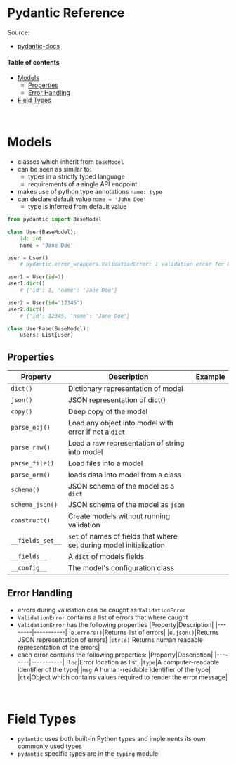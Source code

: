 # Pydantic Reference

Source:
* [pydantic-docs](https://pydantic-docs.helpmanual.io/)

#### Table of contents

* [Models](#models)
    * [Properties](#properties)
    * [Error Handling](#error-handling)
* [Field Types](#field-types)


&nbsp;
# Models
* classes which inherit from `BaseModel`
* can be seen as similar to:
    * types in a strictly typed language
    * requirements of a single API endpoint
* makes use of python type annotations `name: type`
* can declare default value `name = 'John Doe'`
    * type is inferred from default value

``` python
from pydantic import BaseModel

class User(BaseModel):
    id: int
    name = 'Jane Doe'

user = User()
    # pydantic.error_wrappers.ValidationError: 1 validation error for User

user1 = User(id=1)
user1.dict()
    # {'id': 1, 'name': 'Jane Doe'}

user2 = User(id='12345')
user2.dict()
    # {'id': 12345, 'name': 'Jane Doe'}

class UserBase(BaseModel):
    users: List[User]
```

## Properties
|Property|Description|Example|
|--------|-----------|-------|
|`dict()`|Dictionary representation of model|
|`json()`|JSON representation of dict()|
|`copy()`|Deep copy of the model|
|`parse_obj()`|Load any object into model with error if not a `dict`|
|`parse_raw()`|Load a raw representation of string into model|
|`parse_file()`|Load files into a model|
|`parse_orm()`|loads data into model from a class|
|`schema()`|JSON schema of the model as a `dict`|
|`schema_json()`|JSON schema of the model as `json`|
|`construct()`|Create models without running validation|
|`__fields_set__`|`set` of names of fields that where set during model initialization|
|`__fields__`|A `dict` of models fields|
|`__config__`|The model's configuration class|


## Error Handling
* errors during validation can be caught as `ValidationError`
* `ValidationError` contains a list of errors that where caught
* `ValidationError` has the following properties
    |Property|Description|
    |--------|-----------|
    |`e.errors()`|Returns list of errors|
    |`e.json()`|Returns JSON representation of errors|
    |`str(e)`|Returns human readable representation of the errors|
* each error contains the following properties:
    |Property|Description|
    |--------|-----------|
    |`loc`|Error location as list|
    |`type`|A computer-readable identifier of the type|
    |`msg`|A human-readable identifier of the type|
    |`ctx`|Object which contains values required to render the error message|


&nbsp;
# Field Types
* `pydantic` uses both built-in Python types and implements its own commonly used types
* `pydantic` specific types are in the `typing` module



